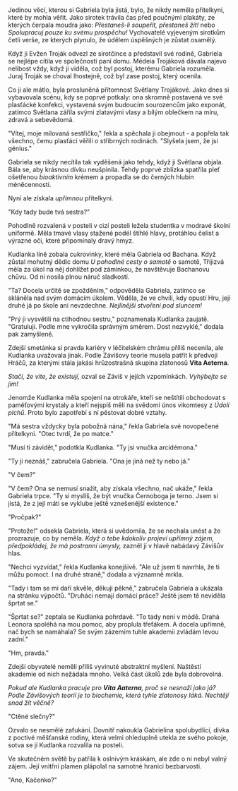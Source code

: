 #

Jedinou věcí, kterou si Gabriela byla jistá, bylo, že nikdy neměla přítelkyni, které by mohla věřit. Jako sirotek trávila čas před poučnými plakáty, ze kterých čerpala moudra jako: *Přestaneš-li soupeřit, přestaneš žít!* nebo *Spolupracuj pouze ku svému prospěchu!* Vychovatelé vyjeveným sirotkům četli verše, ze kterých plynulo, že údělem úspěšných je zůstat osamělý.

Když ji Evžen Troják odvezl ze sirotčince a představil své rodině, Gabriela se nejlépe cítila ve společnosti paní domu. Médeia Trojáková dávala najevo nelibost vždy, když ji viděla, což byl postoj, kterému Gabriela rozuměla. Juraj Troják se choval lhostejně, což byl zase postoj, který ocenila.

Co ji ale mátlo, byla prosluněná přítomnost Světlany Trojákové. Jako dnes si vybavovala scénu, kdy se poprvé potkaly: ona skromně postavená ve své plasťácké konfekci, vystavená svým budoucím sourozencům jako exponát, zatímco Světlana zářila svými zlatavými vlasy a bílým oblečkem na míru, zdravá a sebevědomá.

"Vítej, moje milovaná sestřičko," řekla a spěchala ji obejmout - a popřela tak všechno, čemu plasťáci věřili o stříbrných rodinách. "Slyšela jsem, že jsi génius."

Gabriela se nikdy necítila tak vyděšená jako tehdy, když ji Světlana objala. Bála se, aby krásnou dívku neušpinila. Tehdy poprvé zblízka spatřila pleť ošetřenou *bioaktivním* krémem a propadla se do černých hlubin méněcennosti.

Nyní ale získala *upřímnou* přítelkyni.

"Kdy tady bude tvá sestra?"

Pohodlně rozvalená v posteli v cizí posteli ležela studentka v modravé školní uniformě. Měla tmavé vlasy stažené podél štíhlé hlavy, protáhlou čelist a výrazné oči, které připomínaly dravý hmyz.

Kudlanka líně zobala cukrovinky, které měla Gabriela od Bachana. Když zůstal mohutný dědic domu *U pohodlné cesty o samotě* o samotě, Tříjizvá měla za úkol na něj dohlížet pod záminkou, že navštěvuje Bachanovu chůvu. Od ní nosila plnou náruč sladkostí.

"Ta? Docela určitě se zpožděním," odpověděla Gabriela, zatímco se skláněla nad svým domácím úkolem. Věděla, že ve chvíli, kdy opustí Hru, její druhé já po škole ani nevzdechne. *Nejlínější stvoření pod sluncem!*

"Prý ji vysvětili na ctihodnou sestru," poznamenala Kudlanka zaujatě. "Gratuluji. Podle mne vykročila správným směrem. Dost nezvyklé," dodala pak zamyšleně.

Zdejší smetánka si pravda kariéry v léčitelském chrámu příliš necenila, ale Kudlanka uvažovala jinak. Podle Závišovy teorie musela patřit k předvoji Hráčů, za kterými stála jakási hrůzostrašná skupina zlatonosů **Vita Aeterna**.

*Stačí, že víte, že existují,* ozval se Záviš v jejích vzpomínkách. *Vyhýbejte se jim!*

Jenomže Kudlanka měla spojení na otrokáře, kteří se neštítili obchodovat s paměťovými krystaly a kteří nejspíš měli na svědomí únos vikomtesy z *Údolí plchů*. Proto bylo zapotřebí s ní pěstovat dobré vztahy.

"Má sestra vždycky byla pobožná nána," řekla Gabriela své novopečené přítelkyni. "Otec tvrdí, že po matce."

"Musí ti závidět," podotkla Kudlanka. "Ty jsi vnučka arcidémona."

"Ty ji neznáš," zabručela Gabriela. "Ona je jiná než ty nebo já."

"V čem?"

"V čem? Ona se nemusí snažit, aby získala všechno, nač ukáže," řekla Gabriela trpce. "Ty si myslíš, že být vnučka Černoboga je terno. Jsem si jistá, že z její máti se vyklube ještě vznešenější existence."

"Pročpak?"

"Protože!" odsekla Gabriela, která si uvědomila, že se nechala unést a že prozrazuje, co by neměla. *Když o tebe kdokoliv projeví upřímný zájem, předpokládej, že má postranní úmysly,* zazněl jí v hlavě nabádavý Závišův hlas.

"Nechci vyzvídat," řekla Kudlanka konejšivě. "Ale už jsem ti navrhla, že ti můžu pomoct. I na druhé straně," dodala a významně mrkla.

"Tady i tam se mi daří skvěle, děkuji pěkně," zabručela Gabriela a ukázala na stránku výpočtů. "Druháci nemají domácí práce? Ještě jsem tě neviděla šprtat se."

"Šprtat se?" zeptala se Kudlanka pohrdavě. "To tady není v módě. Drahá Leonora spoléhá na mou pomoc, aby proplula třeťákem. A docela upřímně, nač bych se namáhala? Se svým zázemím tuhle akademii zvládám levou zadní."

"Hm, pravda."

Zdejší obyvatelé neměli příliš vyvinuté abstraktní myšlení. Naštěstí akademie od nich nežádala mnoho. Velká část úkolů zde byla dobrovolná.

*Pokud ale Kudlanka pracuje pro **Vita Aaterna**, proč se nesnaží jako já? Podle Závišových teorií je to biochemie, která tyhle zlatonosy láká. Nechtějí snad žít věčně?*

"Ctěné slečny?"

Ozvalo se nesmělé zaťukání. Dovnitř nakoukla Gabrielina spolubydlící, dívka z poctivé měšťanské rodiny, která velmi ohleduplně utekla ze svého pokoje, sotva se jí Kudlanka rozvalila na posteli.

Ve skutečném světě by patřila k oslnivým kráskám, ale zde o ni nebyl valný zájem. Její vnitřní plamen plápolal na samotné hranici bezbarvosti.

"Ano, Kačenko?"
